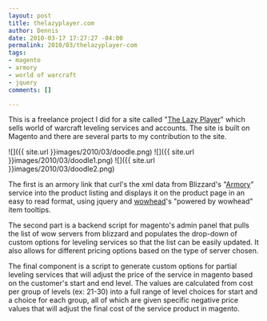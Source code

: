 ```yaml
--- 
layout: post
title: thelazyplayer.com
author: Dennis
date: 2010-03-17 17:27:27 -04:00
permalink: 2010/03/thelazyplayer-com
tags: 
- magento
- armory
- world of warcraft
- jquery
comments: []

---
```

This is a freelance project I did for a site called "[The Lazy Player](http://www.thelazyplayer.com)" which sells world of warcraft leveling services and accounts.  The site is built on Magento and there are several parts to my contribution to the site.

![]({{ site.url }}images/2010/03/doodle.png)
![]({{ site.url }}images/2010/03/doodle1.png)
![]({{ site.url }}images/2010/03/doodle2.png)

The first is an armory link that curl's the xml data from Blizzard's "[Armory](http://www.wowarmory.com)" service into the product listing and displays it on the product page in an easy to read format, using jquery and [wowhead](http://www.wowhead.com)'s "powered by wowhead" item tooltips.

The second part is a backend script for magento's admin panel that pulls the list of wow servers from blizzard and populates the drop-down of custom options for leveling services so that the list can be easily updated.  It also allows for different pricing options based on the type of server chosen.

The final component is a script to generate custom options for partial leveling services that will adjust the price of the service in magento based on the customer's start and end level.  The values are calculated from cost per group of levels (ex: 21-30) into a full range of level choices for start and a choice for each group, all of which are given specific negative price values that will adjust the final cost of the service product in magento.
